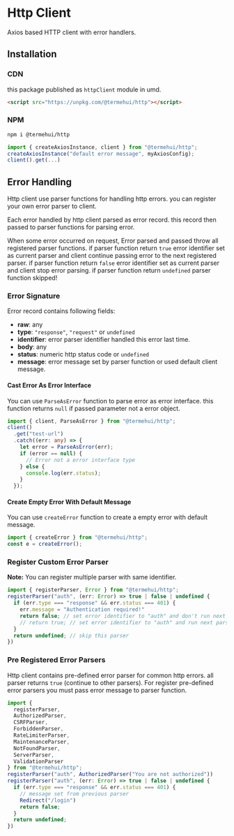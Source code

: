 # Http Client

Axios based HTTP client with error handlers.

## Installation

### CDN

this package published as `httpClient` module in umd.

```html
<script src="https://unpkg.com/@termehui/http"></script>
```

### NPM

```bash
npm i @termehui/http
```

```ts
import { createAxiosInstance, client } from "@termehui/http";
createAxiosInstance("default error message", myAxiosConfig);
client().get(...)
```

## Error Handling

Http client use parser functions for handling http errors. you can register your own error parser to client.

Each error handled by http client parsed as error record. this record then passed to parser functions for parsing error.

When some error occurred on request, Error parsed and passed throw all registered parser functions. if parser function return `true` error identifier set as current parser and client continue passing error to the next registered parser. if parser function return `false` error identifier set as current parser and client stop error parsing. if parser function return `undefined` parser function skipped!

### Error Signature

Error record contains following fields:

- **raw**: any
- **type**: `"response"`, `"request"` or `undefined`
- **identifier**: error parser identifier handled this error last time.
- **body**: any
- **status**: numeric http status code or `undefined`
- **message**: error message set by parser function or used default client message.

#### Cast Error As Error Interface

You can use `ParseAsError` function to parse error as error interface. this function returns `null` if passed parameter not a error object.

```ts
import { client, ParseAsError } from "@termehui/http";
client()
  .get("test-url")
  .catch((err: any) => {
    let error = ParseAsError(err);
    if (error == null) {
      // Error not a error interface type
    } else {
      console.log(err.status);
    }
  });
```

#### Create Empty Error With Default Message

You can use `createError` function to create a empty error with default message.

```ts
import { createError } from "@termehui/http";
const e = createError();
```

### Register Custom Error Parser

**Note:** You can register multiple parser with same identifier.

```ts
import { registerParser, Error } from "@termehui/http";
registerParser("auth", (err: Error) => true | false | undefined {
  if (err.type === "response" && err.status === 401) {
    err.message = "Authentication required!"
    return false; // set error identifier to "auth" and don't run next parsers
    // return true; // set error identifier to "auth" and run next parsers
  }
  return undefined; // skip this parser
})
```

### Pre Registered Error Parsers

Http client contains pre-defined error parser for common http errors. all parser returns `true` (continue to other parsers). For register pre-defined error parsers you must pass error message to parser function.

```ts
import {
  registerParser,
  AuthorizedParser,
  CSRFParser,
  ForbiddenParser,
  RateLimiterParser,
  MaintenanceParser,
  NotFoundParser,
  ServerParser,
  ValidationParser
} from "@termehui/http";
registerParser("auth", AuthorizedParser("You are not authorized"))
registerParser("auth", (err: Error) => true | false | undefined {
  if (err.type === "response" && err.status === 401) {
    // message set from previous parser
    Redirect("/login")
    return false;
  }
  return undefined;
})
```
